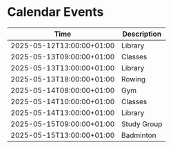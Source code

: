 # Calendar Events

| Time | Description |
| --- | --- |
| 2025-05-12T13:00:00+01:00 | Library |
| 2025-05-13T09:00:00+01:00 | Classes |
| 2025-05-13T13:00:00+01:00 | Library |
| 2025-05-13T18:00:00+01:00 | Rowing |
| 2025-05-14T08:00:00+01:00 | Gym |
| 2025-05-14T10:00:00+01:00 | Classes |
| 2025-05-14T13:00:00+01:00 | Library |
| 2025-05-15T09:00:00+01:00 | Study Group |
| 2025-05-15T13:00:00+01:00 | Badminton |
